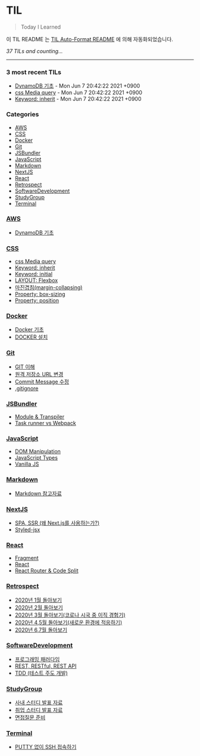 # TIL
> Today I Learned

이 TIL README 는 [TIL Auto-Format README][1]
에 의해 자동화되었습니다.


_37 TILs and counting..._

---

### 3 most recent TILs

- [DynamoDB 기초](AWS/dynamo_db-basic.md) - Mon Jun 7 20:42:22 2021 +0900
- [css Media query](CSS/Mediaquery.md) - Mon Jun 7 20:42:22 2021 +0900
- [Keyword: inherit](CSS/keyword-inherit.md) - Mon Jun 7 20:42:22 2021 +0900

### Categories

- [AWS](#AWS)
- [CSS](#CSS)
- [Docker](#Docker)
- [Git](#Git)
- [JSBundler](#JSBundler)
- [JavaScript](#JavaScript)
- [Markdown](#Markdown)
- [NextJS](#NextJS)
- [React](#React)
- [Retrospect](#Retrospect)
- [SoftwareDevelopment](#SoftwareDevelopment)
- [StudyGroup](#StudyGroup)
- [Terminal](#Terminal)

### [AWS](#AWS)
- [DynamoDB 기초](AWS/dynamo_db-basic.md)

### [CSS](#CSS)
- [css Media query](CSS/Mediaquery.md)
- [Keyword: inherit](CSS/keyword-inherit.md)
- [Keyword: initial](CSS/keyword-initial.md)
- [LAYOUT: Flexbox](CSS/layout-flexbox.md)
- [마진겹침(margin-collapsing)](CSS/margin-collapsing.md)
- [Property: box-sizing](CSS/property-box-sizing.md)
- [Property: position](CSS/property-position.md)

### [Docker](#Docker)
- [Docker 기초](Docker/docker_basic.md)
- [DOCKER 설치](Docker/docker_install.md)

### [Git](#Git)
- [GIT 이해](Git/git_basic.md)
- [원격 저장소 URL 변경](Git/git_change_remoteUrl.md)
- [Commit Message 수정](Git/git_edit_commit_message.md)
- [.gitignore](Git/git_ignore.md)

### [JSBundler](#JSBundler)
- [Module & Transpiler](JSBundler/module-n-transpiler.md)
- [Task runner vs Webpack](JSBundler/task_runner-vs-webpack.md)

### [JavaScript](#JavaScript)
- [DOM Manipulation](JavaScript/dom_manipulation.md)
- [JavaScript Types](JavaScript/js-types.md)
- [Vanilla JS](JavaScript/vanillajs.md)

### [Markdown](#Markdown)
- [Markdown 참고자료](Markdown/markdown_참고자료.md)

### [NextJS](#NextJS)
- [SPA, SSR (왜 Next.js를 사용하는가?)](NextJS/spa_ssr_nextjs.md)
- [Styled-jsx](NextJS/styled-jsx.md)

### [React](#React)
- [Fragment](React/react_fragment.md)
- [React](React/reactjs.md)
- [React Router & Code Split](React/router-n-code_split.md)

### [Retrospect](#Retrospect)
- [2020년 1월 돌아보기](Retrospect/retrospect_202001.md)
- [2020년 2월 돌아보기](Retrospect/retrospect_202002.md)
- [2020년 3월 돌아보기(코로나 시국 중 이직 경험기)](Retrospect/retrospect_202003.md)
- [2020년 4,5월 돌아보기(새로운 환경에 적응하기)](Retrospect/retrospect_20200405.md)
- [2020년 6,7월 돌아보기](Retrospect/retrospect_20200607.md)

### [SoftwareDevelopment](#SoftwareDevelopment)
- [프로그래밍 패러다임](SoftwareDevelopment/programming_paradigms.md)
- [REST, RESTful, REST API](SoftwareDevelopment/restapi.md)
- [TDD (테스트 주도 개발)](SoftwareDevelopment/tdd.md)

### [StudyGroup](#StudyGroup)
- [사내 스터디 발표 자료](StudyGroup/in-house_study.md)
- [취업 스터디 발표 자료](StudyGroup/job_study.md)
- [면접질문 준비](StudyGroup/면접준비.md)

### [Terminal](#Terminal)
- [PUTTY 없이 SSH 접속하기](Terminal/not_use_putty.md)

[1]: https://github.com/marketplace/actions/til-auto-format-readme


